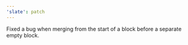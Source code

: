 ```yaml
---
'slate': patch
---
```


Fixed a bug when merging from the start of a block before a separate empty block.
